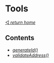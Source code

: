 # Tools
[◅ _return home_](documentation.md#documentation)

## Contents
  - [_generateId()_]()
  - [_validateAddress()_]()
